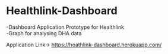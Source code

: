 # Healthlink-Dashboard
-Dashboard Application Prototype for Healthlink <br>
-Graph for analysing DHA data  <br>

Application Link-> https://heathlink-dashboard.herokuapp.com/





